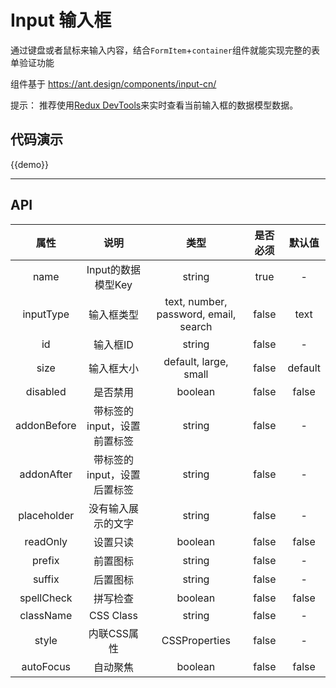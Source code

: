 # Input 输入框

通过键盘或者鼠标来输入内容，结合`FormItem`+`container`组件就能实现完整的表单验证功能

组件基于 https://ant.design/components/input-cn/

提示：
推荐使用[Redux DevTools](https://chrome.google.com/webstore/detail/redux-devtools/lmhkpmbekcpmknklioeibfkpmmfibljd?utm_source=chrome-ntp-icon)来实时查看当前输入框的数据模型数据。

## 代码演示

{{demo}}

-----
## API

|         属性          |                说明                |                    类型                    |  是否必须 | 默认值   |
| :-----------------: | :------------------------------: | :--------------------------------------: | :-----: | :-----: | 
| name | Input的数据模型Key | string | true | -
| inputType | 输入框类型 | text, number, password, email, search | false | text
| id | 输入框ID | string | false | -
| size | 输入框大小 | default, large, small | false | default
| disabled | 是否禁用 | boolean | false | false
| addonBefore | 带标签的 input，设置前置标签 | string | false |-
| addonAfter |  带标签的 input，设置后置标签 | string | false | -
| placeholder | 没有输入展示的文字 | string | false |-
| readOnly | 设置只读 | boolean | false | false 
| prefix | 前置图标 | string | false | -
| suffix | 后置图标 | string | false | -
| spellCheck | 拼写检查 | boolean | false | false
| className | CSS Class | string | false | -
| style | 内联CSS属性 | CSSProperties | false | -
| autoFocus | 自动聚焦 | boolean | false | false


